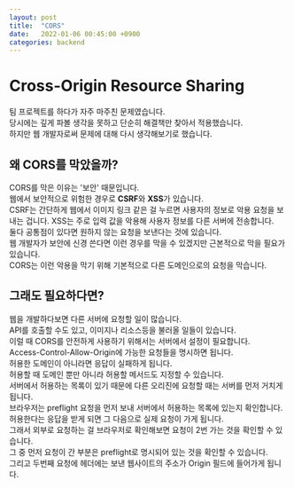 ```yaml
---
layout: post
title:  "CORS"
date:   2022-01-06 00:45:00 +0900
categories: backend
---
```


# Cross-Origin Resource Sharing
팀 프로젝트를 하다가 자주 마주친 문제였습니다.  
당시에는 깊게 파볼 생각을 못하고 단순히 해결책만 찾아서 적용했습니다.  
하지만 웹 개발자로써 문제에 대해 다시 생각해보기로 했습니다.  

## 왜 CORS를 막았을까? 
CORS를 막은 이유는 '보안' 때문입니다.  
웹에서 보안적으로 위험한 경우로 **CSRF**와 **XSS**가 있습니다.  
CSRF는 간단하게 웹에서 이미지 링크 같은 걸 누르면 사용자의 정보로 악용 요청을 보내는 겁니다.
XSS는 주로 입력 값을 악용해 사용자 정보를 다른 서버에 전송합니다.  
둘다 공통점이 있다면 원하지 않는 요청을 보낸다는 것에 있습니다.  
웹 개발자가 보안에 신경 쓴다면 이런 경우를 막을 수 있겠지만 근본적으로 막을 필요가 있습니다.  
CORS는 이런 악용을 막기 위해 기본적으로 다른 도메인으로의 요청을 막습니다.  

## 그래도 필요하다면?
웹을 개발하다보면 다른 서버에 요청할 일이 많습니다.  
API를 호출할 수도 있고, 이미지나 리소스등을 불러올 일들이 있습니다.  
이럴 때 CORS를 안전하게 사용하기 위해서는 서버에서 설정이 필요합니다.  
Access-Control-Allow-Origin에 가능한 요청들을 명시하면 됩니다.  
허용한 도메인이 아니라면 응답이 실패하게 됩니다.  
허용할 때 도메인 뿐만 아니라 허용할 메서드도 지정할 수 있습니다.  
서버에서 허용하는 목록이 있기 때문에 다른 오리진에 요청할 때는 서버를 먼저 거치게 됩니다.  
브라우저는 preflight 요청을 먼저 보내 서버에서 허용하는 목록에 있는지 확인합니다.  
허용한다는 응답을 받게 되면 그 다음으로 실제 요청이 가게 됩니다.  
그래서 외부로 요청하는 걸 브라우저로 확인해보면 요청이 2번 가는 것을 확인할 수 있습니다.  
그 중 먼저 요청이 간 부분은 preflight로 명시되어 있는 것을 확인할 수 있습니다.  
그리고 두번째 요청에 헤더에는 보낸 웹사이트의 주소가 Origin 필드에 들어가게 됩니다.  

